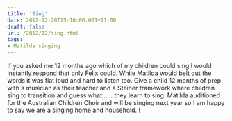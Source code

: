 ```yaml
---
title: 'Sing'
date: 2012-12-20T15:10:00.001+11:00
draft: false
url: /2012/12/sing.html
tags: 
- Matilda singing
---
```


If you asked me 12 months ago which of my children could sing I would instantly respond that only Felix could. While Matilda would belt out the words it was flat loud and hard to listen too. Give a child 12 months of prep with a musician as their teacher and a Steiner framework where children sing to transition and guess what...... they learn to sing. Matilda auditioned for the Australian Children Choir and will be singing next year so I am happy to say we are a singing home and household. !